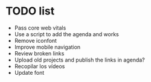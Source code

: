 # TODO list

- Pass core web vitals
- Use a script to add the agenda and works
- Remove iconfont
- Improve mobile navigation
- Review broken links
- Upload old projects and publish the links in agenda?
- Recopilar los vídeos
- Update font
